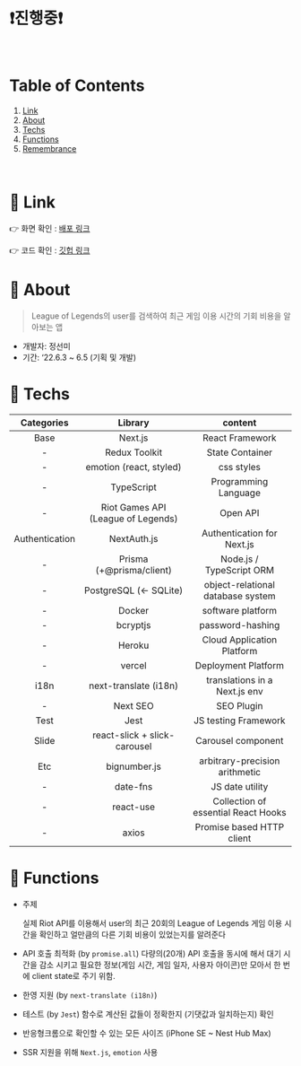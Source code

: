 # ❗️진행중❗️

<br/>

# Table of Contents

1. [Link](#main1)
2. [About](#main2)
3. [Techs](#main3)
4. [Functions](#main4)
5. [Remembrance](#main5)

<br/>

# 📌 Link<a name="main1"></a>

👉 화면 확인 : [배포 링크](https://while-you-were-playing-lol.vercel.app/)

👉 코드 확인 : [깃헙 링크](https://github.com/katej927/while-you-were-playing-lol)

# 📌 About<a name="main2"></a>

> League of Legends의 user를 검색하여 최근 게임 이용 시간의 기회 비용을 알아보는 앱

- 개발자: 정선미
- 기간: ‘22.6.3 ~ 6.5 (기획 및 개발)

# 📌 Techs<a name="main3"></a>

|   Categories   |              Library               |               content               |
| :------------: | :--------------------------------: | :---------------------------------: |
|      Base      |              Next.js               |           React Framework           |
|       -        |           Redux Toolkit            |           State Container           |
|       -        |      emotion (react, styled)       |             css styles              |
|       -        |             TypeScript             |        Programming Language         |
|       -        | Riot Games API (League of Legends) |              Open API               |
| Authentication |            NextAuth.js             |     Authentication for Next.js      |
|       -        |      Prisma (+@prisma/client)      |      Node.js / TypeScript ORM       |
|       -        |       PostgreSQL (← SQLite)        |  object-relational database system  |
|       -        |               Docker               |          software platform          |
|       -        |              bcryptjs              |          password-hashing           |
|       -        |               Heroku               |     Cloud Application Platform      |
|       -        |               vercel               |         Deployment Platform         |
|      i18n      |       next-translate (i18n)        |    translations in a Next.js env    |
|       -        |              Next SEO              |             SEO Plugin              |
|      Test      |                Jest                |        JS testing Framework         |
|     Slide      |    react-slick + slick-carousel    |         Carousel component          |
|      Etc       |            bignumber.js            |   arbitrary-precision arithmetic    |
|       -        |              date-fns              |           JS date utility           |
|       -        |             react-use              | Collection of essential React Hooks |
|       -        |               axios                |      Promise based HTTP client      |

# 📌 Functions<a name="main4"></a>

- 주제

  실제 Riot API를 이용해서 user의 최근 20회의 League of Legends 게임 이용 시간을 확인하고 얼만큼의 다른 기회 비용이 있었는지를 알려준다

- API 호출 최적화 (by `promise.all`) 다량의(20개) API 호출을 동시에 해서 대기 시간을 감소 시키고 필요한 정보(게임 시간, 게임 일자, 사용자 아이콘)만 모아서 한 번에 client state로 주기 위함.
- 한영 지원 (by `next-translate (i18n)`)
- 테스트 (by `Jest`) 함수로 계산된 값들이 정확한지 (기댓값과 일치하는지) 확인
- 반응형크롬으로 확인할 수 있는 모든 사이즈 (iPhone SE ~ Nest Hub Max)
- SSR 지원을 위해 `Next.js`, `emotion` 사용
